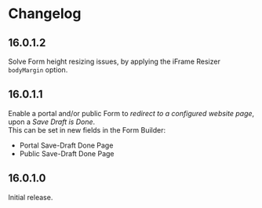 # Changelog

## 16.0.1.2

Solve Form height resizing issues, by applying the iFrame Resizer `bodyMargin` option.

## 16.0.1.1

Enable a portal and/or public Form to _redirect to a configured website page_, upon a _Save Draft is Done_.\
This can be set in new fields in the Form Builder:
- Portal Save-Draft Done Page
- Public Save-Draft Done Page

## 16.0.1.0

Initial release.

